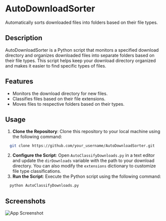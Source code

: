 # AutoDownloadSorter

Automatically sorts downloaded files into folders based on their file types.

## Description

AutoDownloadSorter is a Python script that monitors a specified download directory and organizes downloaded files into separate folders based on their file types. This script helps keep your download directory organized and makes it easier to find specific types of files.

## Features

- Monitors the download directory for new files.
- Classifies files based on their file extensions.
- Moves files to respective folders based on their types.


## Usage

1. **Clone the Repository**: Clone this repository to your local machine using the following command:
```bash
  git clone https://github.com/your_username/AutoDownloadSorter.git
```


2. **Configure the Script**: Open `AutoClassifyDownloads.py` in a text editor and update the `dirDownloads` variable with the path to your download directory. You can also modify the `extensions` dictionary to customize file type classifications.
3. **Run the Script**: Execute the Python script using the following command:
```bash
  python AutoClassifyDownloads.py
```

## Screenshots

![App Screenshot](https://github.com/MjeedBakr/AutoDownloadSorter/blob/main/Screenshot.gif)

